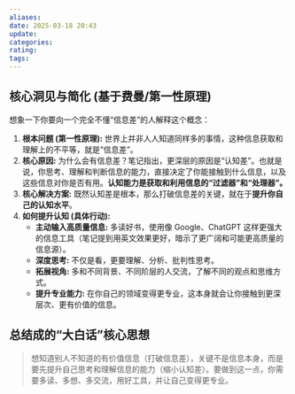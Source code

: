```yaml
---
aliases:
date: 2025-03-18 20:43
update:
categories:
rating:
tags:
---
```



## 核心洞见与简化 (基于费曼/第一性原理)

想象一下你要向一个完全不懂“信息差”的人解释这个概念：

1. **根本问题 (第一性原理):** 世界上并非人人知道同样多的事情，这种信息获取和理解上的不平等，就是“信息差”。
2. **核心原因:** 为什么会有信息差？笔记指出，更深层的原因是“认知差”。也就是说，你思考、理解和判断信息的能力，直接决定了你能接触到什么信息，以及这些信息对你是否有用。**认知能力是获取和利用信息的“过滤器”和“处理器”。**
3. **核心解决方案:** 既然认知差是根本，那么打破信息差的关键，就在于**提升你自己的认知水平**。
4. **如何提升认知 (具体行动):**
    * **主动输入高质量信息:** 多读好书，使用像 Google、ChatGPT 这样更强大的信息工具（笔记提到用英文效果更好，暗示了更广阔和可能更高质量的信息源）。
    * **深度思考:** 不仅是看，更要理解、分析、批判性思考。
    * **拓展视角:** 多和不同背景、不同阶层的人交流，了解不同的观点和思维方式。
    * **提升专业能力:** 在你自己的领域变得更专业，这本身就会让你接触到更深层次、更有价值的信息。

## 总结成的“大白话”核心思想

> 想知道别人不知道的有价值信息（打破信息差），关键不是信息本身，而是要先提升自己思考和理解信息的能力（缩小认知差）。要做到这一点，你需要多读、多想、多交流，用好工具，并让自己变得更专业。
